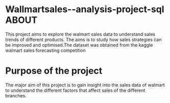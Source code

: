 # Wallmartsales--analysis-project-sql ABOUT
   This project aims to explore the walmart sales data to understand sales trends of different products.
The aims is to study how sales strategies can be improved and optimised.The dataset was obtained from the kaggle walmart sales forecasting competition
# Purpose of the project
The major aim of this project is to gain insight into the sales data of walmart to understand the different factors that affect sales of the different branches.
